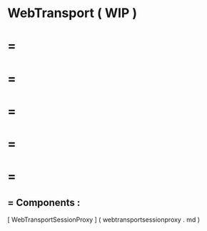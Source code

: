 WebTransport
(
WIP
)
=
=
=
=
=
=
=
=
=
=
=
=
Components
:
-
[
WebTransportSessionProxy
]
(
webtransportsessionproxy
.
md
)
